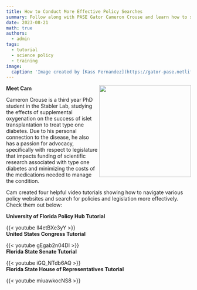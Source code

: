 ```yaml
---
title: How to Conduct More Effective Policy Searches
summary: Follow along with PASE Gator Cameron Crouse and learn how to search for policies and legislation more effectively!
date: 2023-08-21
math: true
authors:
  - admin
tags:
  - tutorial
  - science policy
  - training
image:
  caption: 'Image created by [Kass Fernandez](https://gator-pase.netlify.app/author/kassandra-fernandez/)'
---
```

**Meet Cam**
<img align="right" src="cam.png" width="250">

Cameron Crouse is a third year PhD student in the Stabler Lab, studying the effects of supplemental oxygenation on the success of islet transplantation to treat type one diabetes. Due to his personal connection to the disease, he also has a passion for advocacy, specifically with respect to legislature that impacts funding of scientific research associated with type one diabetes and minimizing the costs of the medications needed to manage the condition.

Cam created four helpful video tutorials showing how to navigate various policy websites and search for policies and legislation more effectively. Check them out below:

**University of Florida Policy Hub Tutorial**

  {{< youtube Il4etBXe3yY >}}
<br />
**United States Congress Tutorial**

  {{< youtube gEgab2n04DI >}}
<br />
**Florida State Senate Tutorial**

  {{< youtube iGQ_NTdb6AQ >}}
<br />
**Florida State House of Representatives Tutorial**

  {{< youtube miuawkocNS8 >}}
